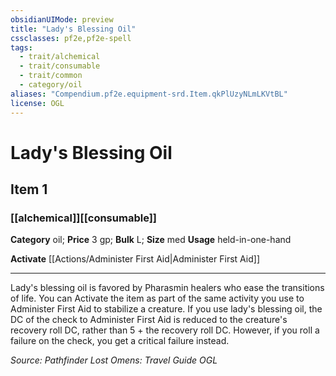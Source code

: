 ```yaml
---
obsidianUIMode: preview
title: "Lady's Blessing Oil"
cssclasses: pf2e,pf2e-spell
tags:
  - trait/alchemical
  - trait/consumable
  - trait/common
  - category/oil
aliases: "Compendium.pf2e.equipment-srd.Item.qkPlUzyNLmLKVtBL"
license: OGL
---
```

# Lady's Blessing Oil
## Item 1
### [[alchemical]][[consumable]]

**Category** oil; 
**Price** 3 gp; 
**Bulk** L; **Size** med
**Usage** held-in-one-hand

**Activate** [[Actions/Administer First Aid|Administer First Aid]]

* * *

Lady's blessing oil is favored by Pharasmin healers who ease the transitions of life. You can Activate the item as part of the same activity you use to Administer First Aid to stabilize a creature. If you use lady's blessing oil, the DC of the check to Administer First Aid is reduced to the creature's recovery roll DC, rather than 5 + the recovery roll DC. However, if you roll a failure on the check, you get a critical failure instead.

*Source: Pathfinder Lost Omens: Travel Guide*
*OGL*